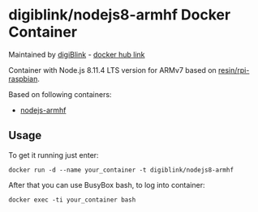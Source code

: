 # digiblink/nodejs8-armhf Docker Container

Maintained by [digiBlink](http://digiblink.eu) - [docker hub link](https://hub.docker.com/r/digiblink/nodejs8-armhf/)

Container with Node.js 8.11.4 LTS version for ARMv7 based on [resin/rpi-raspbian](https://hub.docker.com/r/resin/rpi-raspbian/).

Based on following containers:

* [nodejs-armhf](https://hub.docker.com/r/alexellis2/nodejs-armhf/)

## Usage

To get it running just enter:

`docker run -d --name your_container -t digiblink/nodejs8-armhf`

After that you can use BusyBox bash, to log into container:

`docker exec -ti your_container bash`
